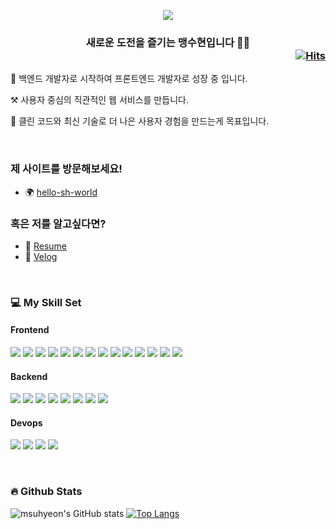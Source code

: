 
<p align='center'>
    <img src="https://capsule-render.vercel.app/api?type=waving&height=200&text=Welcome%20aboard!&fontAlignY=48&color=gradient&customColorList=1,2,3,5,30"/>
</p>



### <div align="center">새로운 도전을 즐기는 맹수현입니다 👩‍💻 <div align="right">[![Hits](https://hits.seeyoufarm.com/api/count/incr/badge.svg?url=https%3A%2F%2Fgithub.com%2Fgjbae1212%2Fmsuhyeon&count_bg=%23F26839&title_bg=%2371706E&icon=&icon_color=%23E7E7E7&title=hits&edge_flat=false)](https://hits.seeyoufarm.com)</div> </div>  





🌱 백엔드 개발자로 시작하여 프론트엔드 개발자로 성장 중 입니다. 

⚒️ 사용자 중심의 직관적인 웹 서비스를 만듭니다.

🚀 클린 코드와 최신 기술로 더 나은 사용자 경험을 만드는게 목표입니다.  
  
<br/>

### 제 사이트를 방문해보세요!

- 🌍 [hello-sh-world](https://hello-sh-world.vercel.app/)

### 혹은 저를 알고싶다면?
  
- 💼 [Resume](https://pepper-yak-068.notion.site/f0a2e0e856c449d1a7197d48c46a6fad)
- 🦜 [Velog](https://velog.io/@msh/posts)
<!--
- 💬 [Contact](mailto:job.maengsh@gmail.com)
-->

<br />


### 💻 My Skill Set  

#### Frontend
 <img src="https://img.shields.io/badge/ReactJS-61DAFB?style=for-the-badge&logo=react&logoColor=white"> <img src="https://img.shields.io/badge/NextJS-000000?style=for-the-badge&logo=nextdotjs&logoColor=white"> <img src="https://img.shields.io/badge/Typescript-3178C6?style=for-the-badge&logo=Typescript&logoColor=white"> <img src="https://img.shields.io/badge/VueJS-4FC08D?style=for-the-badge&logo=vuedotjs&logoColor=white"> <img src="https://img.shields.io/badge/Nuxt-00DC82?style=for-the-badge&logo=nuxt&logoColor=white">  <img src="https://img.shields.io/badge/HTML5-E34F26?style=for-the-badge&logo=html5&logoColor=white"> <img src="https://img.shields.io/badge/CSS3-1572B6?style=for-the-badge&logo=css3&logoColor=white"> <img src="https://img.shields.io/badge/Sass-CC6699?style=for-the-badge&logo=sass&logoColor=white"> <img src="https://img.shields.io/badge/Vuetify-1867C0?style=for-the-badge&logo=vuetify&logoColor=white"> <img src="https://img.shields.io/badge/vite-646CFF?style=for-the-badge&logo=vite&logoColor=white"> <img src="https://img.shields.io/badge/webpack-8DD6F9?style=for-the-badge&logo=webpack&logoColor=white"> <img src="https://img.shields.io/badge/ESLint-4B32C3?style=for-the-badge&logo=ESLint&logoColor=white"> <img src="https://img.shields.io/badge/Prettier-F7B93E?style=for-the-badge&logo=Prettier&logoColor=white">  <img src="https://img.shields.io/badge/Bootstrap-7952B3?style=for-the-badge&logo=Bootstrap&logoColor=white">
#### Backend
<img src="https://img.shields.io/badge/java-007396?style=for-the-badge&logo=OpenJDK&logoColor=white"> <img src="https://img.shields.io/badge/Spring-6DB33F?style=for-the-badge&logo=spring&logoColor=white"> <img src="https://img.shields.io/badge/mysql-4479A1?style=for-the-badge&logo=mysql&logoColor=white"> <img src="https://img.shields.io/badge/oracle-F80000?style=for-the-badge&logo=oracle&logoColor=white"> <img src="https://img.shields.io/badge/nodejs-5FA04E?style=for-the-badge&logo=nodedotjs&logoColor=white"> <img src="https://img.shields.io/badge/express-000000?style=for-the-badge&logo=express&logoColor=white">  <img src="https://img.shields.io/badge/mongodb-47A248?style=for-the-badge&logo=mongodb&logoColor=white">   <img src="https://img.shields.io/badge/Supabase-3FCF8E?style=for-the-badge&logo=supabase&logoColor=white"> 
#### Devops
<img src="https://img.shields.io/badge/Azure-2560E0?style=for-the-badge&logo=Azure&logoColor=white"> <img src="https://img.shields.io/badge/AWS-FF9900?style=for-the-badge&logo=Azure&logoColor=white"> <img src="https://img.shields.io/badge/Vercel-000000?style=for-the-badge&logo=Vercel&logoColor=white"> <img src="https://img.shields.io/badge/Jenkins-D24939?style=for-the-badge&logo=jenkins&logoColor=white"> 


<br />

### 🔥 Github Stats  
  
![msuhyeon's GitHub stats](https://github-readme-stats.vercel.app/api?username=msuhyeon&show_icons=true&theme=dracula)
[![Top Langs](https://github-readme-stats.vercel.app/api/top-langs/?username=msuhyeon&layout=donut&hide_border=true)](https://github.com/anuraghazra/github-readme-stats)

